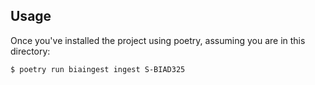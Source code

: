 ## Usage
Once you've installed the project using poetry, assuming you are in this directory:
```sh
$ poetry run biaingest ingest S-BIAD325
```
